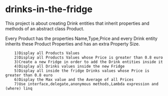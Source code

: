 # drinks-in-the-fridge
This project is about creating Drink entities that inherit properties and methods of an abstract class Product.

Every Product has the properties Name,Type,Price and every Drink entity inherits these Product Properties and has an extra Property Size.

        1)Display all Products Values
        2)Display all Products Values whose Price is greater than 0.8 euro
        3)Create a new Fridge in order to add the Drink entities inside it
        4)Display all Drinks values inside the new Fridge
        5)Display all inside the fridge Drinks values whose Price is greater than 0.8 euro
        6)Display the Max value and the Average of all Prices 
        7)Use interface,delegate,anonymous methods,Lambda expression and (where) linq  
